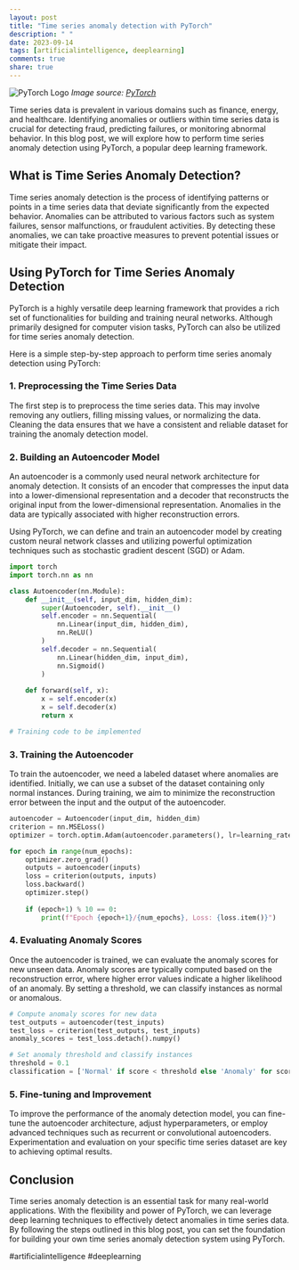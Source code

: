 ```yaml
---
layout: post
title: "Time series anomaly detection with PyTorch"
description: " "
date: 2023-09-14
tags: [artificialintelligence, deeplearning]
comments: true
share: true
---
```


![PyTorch Logo](https://pytorch.org/assets/images/pytorch-logo.png)
*Image source: [PyTorch](https://pytorch.org/)*

Time series data is prevalent in various domains such as finance, energy, and healthcare. Identifying anomalies or outliers within time series data is crucial for detecting fraud, predicting failures, or monitoring abnormal behavior. In this blog post, we will explore how to perform time series anomaly detection using PyTorch, a popular deep learning framework.

## What is Time Series Anomaly Detection?

Time series anomaly detection is the process of identifying patterns or points in a time series data that deviate significantly from the expected behavior. Anomalies can be attributed to various factors such as system failures, sensor malfunctions, or fraudulent activities. By detecting these anomalies, we can take proactive measures to prevent potential issues or mitigate their impact.

## Using PyTorch for Time Series Anomaly Detection

PyTorch is a highly versatile deep learning framework that provides a rich set of functionalities for building and training neural networks. Although primarily designed for computer vision tasks, PyTorch can also be utilized for time series anomaly detection.

Here is a simple step-by-step approach to perform time series anomaly detection using PyTorch:

### 1. Preprocessing the Time Series Data

The first step is to preprocess the time series data. This may involve removing any outliers, filling missing values, or normalizing the data. Cleaning the data ensures that we have a consistent and reliable dataset for training the anomaly detection model.

### 2. Building an Autoencoder Model

An autoencoder is a commonly used neural network architecture for anomaly detection. It consists of an encoder that compresses the input data into a lower-dimensional representation and a decoder that reconstructs the original input from the lower-dimensional representation. Anomalies in the data are typically associated with higher reconstruction errors.

Using PyTorch, we can define and train an autoencoder model by creating custom neural network classes and utilizing powerful optimization techniques such as stochastic gradient descent (SGD) or Adam.

```python
import torch
import torch.nn as nn

class Autoencoder(nn.Module):
    def __init__(self, input_dim, hidden_dim):
        super(Autoencoder, self).__init__()
        self.encoder = nn.Sequential(
            nn.Linear(input_dim, hidden_dim),
            nn.ReLU()
        )
        self.decoder = nn.Sequential(
            nn.Linear(hidden_dim, input_dim),
            nn.Sigmoid()
        )
    
    def forward(self, x):
        x = self.encoder(x)
        x = self.decoder(x)
        return x

# Training code to be implemented
```

### 3. Training the Autoencoder

To train the autoencoder, we need a labeled dataset where anomalies are identified. Initially, we can use a subset of the dataset containing only normal instances. During training, we aim to minimize the reconstruction error between the input and the output of the autoencoder.

```python
autoencoder = Autoencoder(input_dim, hidden_dim)
criterion = nn.MSELoss()
optimizer = torch.optim.Adam(autoencoder.parameters(), lr=learning_rate)

for epoch in range(num_epochs):
    optimizer.zero_grad()
    outputs = autoencoder(inputs)
    loss = criterion(outputs, inputs)
    loss.backward()
    optimizer.step()
    
    if (epoch+1) % 10 == 0:
        print(f"Epoch {epoch+1}/{num_epochs}, Loss: {loss.item()}")
```

### 4. Evaluating Anomaly Scores

Once the autoencoder is trained, we can evaluate the anomaly scores for new unseen data. Anomaly scores are typically computed based on the reconstruction error, where higher error values indicate a higher likelihood of an anomaly. By setting a threshold, we can classify instances as normal or anomalous.

```python
# Compute anomaly scores for new data
test_outputs = autoencoder(test_inputs)
test_loss = criterion(test_outputs, test_inputs)
anomaly_scores = test_loss.detach().numpy()

# Set anomaly threshold and classify instances
threshold = 0.1
classification = ['Normal' if score < threshold else 'Anomaly' for score in anomaly_scores]
```

### 5. Fine-tuning and Improvement

To improve the performance of the anomaly detection model, you can fine-tune the autoencoder architecture, adjust hyperparameters, or employ advanced techniques such as recurrent or convolutional autoencoders. Experimentation and evaluation on your specific time series dataset are key to achieving optimal results.

## Conclusion

Time series anomaly detection is an essential task for many real-world applications. With the flexibility and power of PyTorch, we can leverage deep learning techniques to effectively detect anomalies in time series data. By following the steps outlined in this blog post, you can set the foundation for building your own time series anomaly detection system using PyTorch.

#artificialintelligence #deeplearning
